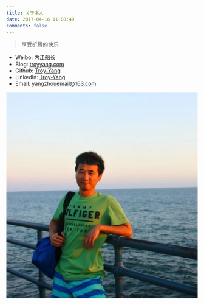 ```yaml
---
title: 关于本人
date: 2017-04-16 11:08:49
comments: false
---
```

> 享受折腾的快乐
- Weibo: [内江船长](http://weibo.com/u/2007623202)
- Blog: [troyyang.com](http://troyyang.com)
- Github: [Troy-Yang](https://github.com/Troy-Yang)
- LinkedIn: [Troy-Yang](http://www.linkedin.com/in/troy-yang)
- Email: yangzhouemail@163.com

<a href="/images/avatar.png" class="avatar-circle" style="width:200px;height:200px;"><img src="/images/avatar.png" /></a>